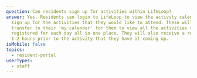 ```yaml
---
question: Can residents sign up for activities within LifeLoop?
answer: Yes. Residents can login to LifeLoop to view the activity calendar and
  sign up for the activities that they would like to attend. These will then
  transfer to their 'my calendar' for them to view all the activities they are
  registered for each day all in one place. They will also receive a reminder
  1-2 hours prior to the activity that they have it coming up.
isMobile: false
topics:
  - resident-portal
userTypes:
  - staff
---
```

